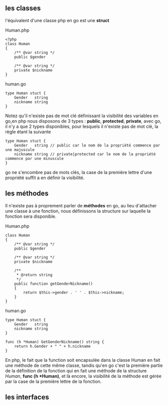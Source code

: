 les classes
-----------

l'équivalent d'une classe php en go est une **struct**

Human.php

    <?php
	class Human
	{
		/** @var string */
		public $gender

		/** @var string */
		private $nickname
	}

human.go

	type Human stuct {
    	Gender   string
	    nickname string
	}

Notez qu'il n'existe pas de mot clé définissant la visibilité des variables en go,en php nous disposons de 3 types : **public**, **protected**, **private**, avec go, il n'y a que 2 types disponibles, pour lesquels il n'existe pas de mot clé, la règle étant la suivante

	type Human stuct {
    	Gender   string // public car le nom de la propriété commence par une majuscule
	    nickname string // private|protected car le nom de la propriété commence par une minuscule
	} 
	
go ne s'encombre pas de mots clés, la case de la première lettre d'une propriété suffit a en définir la visibilité.

les méthodes
------------
Il n'existe pas à proprement parler de **méthodes** en go, au lieu d'attacher une classe à une fonction, nous définissons la structure sur laquelle la fonction sera disponible.

Human.php

	class Human
	{
		/** @var string */
		public $gender

		/** @var string */
		private $nickname
		
		/**
		 * @return string
		 */
		public function getGenderNickname()
		{
			return $this->gender . ' ' . $this->nickname;
		}
	}

human.go

	type Human stuct {
    	Gender   string
	    nickname string
	}
	
	func (h *Human) GetGenderNickname() string {
		return h.Gender + " " + h.nickname
	}

En php, le fait que la function soit encapsulée dans la classe Human en fait une méthode de cette même classe, tandis qu'en go c'est la première partie de la définition de la fonction qui en fait une méthode de la structure *Human*, **func (h *Human)**, et là encore, la visibilité de la méthode est gérée par la case de la première lettre de la fonction.

les interfaces
--------------


